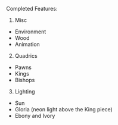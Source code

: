 Completed Features:
1. Misc
- Environment
- Wood 
- Animation
2. Quadrics
- Pawns
- Kings
- Bishops
3. Lighting
- Sun
- Gloria (neon light above the King piece)
- Ebony and Ivory